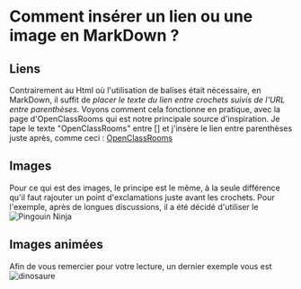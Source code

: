 # Comment insérer un lien ou une image en MarkDown ?

## Liens

Contrairement au Html où l'utilisation de balises était nécessaire, en MarkDown, il suffit de *placer le texte du lien entre crochets suivis de l'URL entre parenthèses*. Voyons comment cela fonctionne en pratique, avec la page d'OpenClassRooms qui est notre principale source d'inspiration. Je tape le texte "OpenClassRooms" entre [] et j'insère le lien entre parenthèses juste après, comme ceci : [OpenClassRooms](https://openclassrooms.com/courses/redigez-en-markdown)

## Images 

Pour ce qui est des images, le principe est le même, à la seule différence qu'il faut rajouter un point d'exclamations juste avant les crochets. Pour l'exemple, après de longues discussions, il a été décidé d'utiliser le ![Pingouin Ninja](https://www.spreadshirt.be/image-server/v1/mp/designs/14527900,width=178,height=178/pingouin-ninja.png)

## Images animées

Afin de vous remercier pour votre lecture, un dernier exemple vous est ![dinosaure](https://media.giphy.com/media/l3zoKeX8bMG5sMP4s/giphy.gif)
